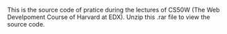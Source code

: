 This is the source code of pratice during the lectures of CS50W (The Web Develpoment Course of Harvard at EDX). Unzip this .rar file to view the source code.
